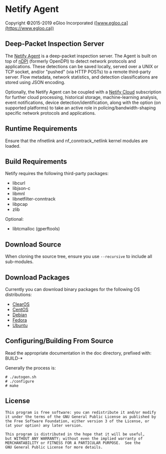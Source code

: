 Netify Agent
============
Copyright ©2015-2019 eGloo Incorporated ([www.egloo.ca](https://www.egloo.ca))

Deep-Packet Inspection Server
-----------------------------

The [Netify Agent](https://www.netify.ai/) is a deep-packet inspection server.  The Agent is built on top of [nDPI](http://www.ntop.org/products/deep-packet-inspection/ndpi/) (formerly OpenDPI) to detect network protocols and applications.  These detections can be saved locally, served over a UNIX or TCP socket, and/or "pushed" (via HTTP POSTs) to a remote third-party server.  Flow metadata, network statistics, and detection classifications are stored using JSON encoding.

Optionally, the Netify Agent can be coupled with a [Netify Cloud](https://www.netify.ai/) subscription for further cloud processing, historical storage, machine-learning analysis, event notifications, device detection/identification, along with the option (on supported platforms) to take an active role in policing/bandwidth-shaping specific network protocols and applications.

Runtime Requirements
--------------------

Ensure that the nfnetlink and nf_conntrack_netlink kernel modules are loaded.

Build Requirements
------------------

Netify requires the following third-party packages:
- libcurl
- libjson-c
- libmnl
- libnetfilter-conntrack
- libpcap
- zlib

Optional:
- libtcmalloc (gperftools)

Download Source
---------------

When cloning the source tree, ensure you use `--recursive` to include all
sub-modules.

Download Packages
-----------------

Currently you can download binary packages for the following OS distributions:
- [ClearOS](https://www.clearos.com/products/purchase/clearos-marketplace-apps#cloud)
- [CentOS](http://software.opensuse.org/download.html?project=home%3Aegloo&package=netifyd)
- [Debian](http://software.opensuse.org/download.html?project=home%3Aegloo&package=netifyd)
- [Fedora](http://software.opensuse.org/download.html?project=home%3Aegloo&package=netifyd)
- [Ubuntu](http://software.opensuse.org/download.html?project=home%3Aegloo&package=netifyd)

Configuring/Building From Source
--------------------------------

Read the appropriate documentation in the doc directory, prefixed with: BUILD-*

Generally the process is:
```
# ./autogen.sh
# ./configure
# make
```

License
-------
```
This program is free software: you can redistribute it and/or modify
it under the terms of the GNU General Public License as published by
the Free Software Foundation, either version 3 of the License, or
(at your option) any later version.

This program is distributed in the hope that it will be useful,
but WITHOUT ANY WARRANTY; without even the implied warranty of
MERCHANTABILITY or FITNESS FOR A PARTICULAR PURPOSE.  See the
GNU General Public License for more details.
```


